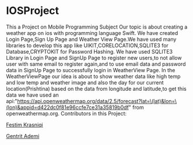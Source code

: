 # IOSProject
 This a Project on Mobile Programming Subject
 Our topic is about creating a weather app on ios with programming language Swift.
 We have created Login Page,Sign Up Page and Weather View Page.We have used many libraries to develop this app like UIKIT,CORELOCATION,SQLITE3 for Database,CRYPTOKIT for Password Hashing.
 We have used SQLITE3 Library in Login Page and SignUp Page to register new users,to not allow user with same email to register again,and to use email data and password data in SignUp Page to successfully login in WeatherView Page.
 In the WeatherViewPage our idea is about to show weather data like high temp and low temp and weather image and also the day for our current location(Prishtina) based 
on the data from longitude and latitude,to get this data we have used an api:"https://api.openweathermap.org/data/2.5/forecast?lat=\(lat)&lon=\(lon)&appid=d422dc0f81e96ccfe7ce31a35819b0df" from openweathermap.org.
Contributors in this Project:

[Festim Krasniqi](https://github.com/FestimKrasniqi)

[Gentrit Ademi](https://github.com/GentritAdemi)
